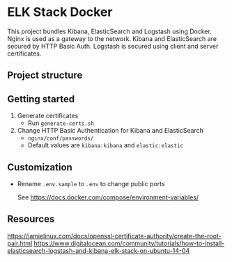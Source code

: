 # ELK Stack Docker

This project bundles Kibana, ElasticSearch and Logstash using Docker. Nginx is used as a gateway to the network. Kibana and ElasticSearch are secured by HTTP Basic Auth. Logstash is secured using client and server certificates.

## Project structure


## Getting started

1. Generate certificates
   * Run `generate-certs.sh`
2. Change HTTP Basic Authentication for Kibana and ElasticSearch
   * `nginx/conf/passwords/`
   * Default values are `kibana:kibana` and `elastic:elastic`

## Customization

- Rename `.env.sample` to `.env` to change public ports

   See https://docs.docker.com/compose/environment-variables/

## Resources
https://jamielinux.com/docs/openssl-certificate-authority/create-the-root-pair.html
https://www.digitalocean.com/community/tutorials/how-to-install-elasticsearch-logstash-and-kibana-elk-stack-on-ubuntu-14-04
